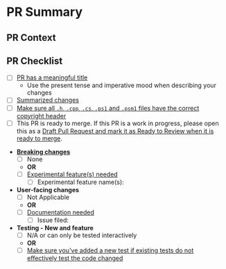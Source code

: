 <!-- Anything that looks like this is a comment and can't be seen after the Pull Request is created. -->

# PR Summary

<!-- Summarize your PR between here and the checklist. -->

## PR Context

<!-- Provide a little reasoning as to why this Pull Request helps and why you have opened it. -->

## PR Checklist

- [ ] [PR has a meaningful title](https://github.com/PowerShell/PowerShell/blob/master/.github/CONTRIBUTING.md#pull-request---submission)
    - Use the present tense and imperative mood when describing your changes
- [ ] [Summarized changes](https://github.com/PowerShell/PowerShell/blob/master/.github/CONTRIBUTING.md#pull-request---submission)
- [ ] [Make sure all `.h`, `.cpp`, `.cs`, `.ps1` and `.psm1` files have the correct copyright header](https://github.com/PowerShell/PowerShell/blob/master/.github/CONTRIBUTING.md#pull-request---submission)
- [ ] This PR is ready to merge.  If this PR is a work in progress, please open this as a [Draft Pull Request and mark it as Ready to Review when it is ready to merge](https://docs.github.com/pull-requests/collaborating-with-pull-requests/proposing-changes-to-your-work-with-pull-requests/about-pull-requests#draft-pull-requests).
- **[Breaking changes](https://github.com/PowerShell/PowerShell/blob/master/.github/CONTRIBUTING.md#making-breaking-changes)**
    - [ ] None
    - **OR**
    - [ ] [Experimental feature(s) needed](https://github.com/MicrosoftDocs/PowerShell-Docs/blob/main/reference/7.5/Microsoft.PowerShell.Core/About/about_Experimental_Features.md)
        - [ ] Experimental feature name(s): <!-- Experimental feature name(s) here -->
- **User-facing changes**
    - [ ] Not Applicable
    - **OR**
    - [ ] [Documentation needed](https://github.com/PowerShell/PowerShell/blob/master/.github/CONTRIBUTING.md#pull-request---submission)
        - [ ] Issue filed: <!-- Number/link of that issue here -->
- **Testing - New and feature**
    - [ ] N/A or can only be tested interactively
    - **OR**
    - [ ] [Make sure you've added a new test if existing tests do not effectively test the code changed](https://github.com/PowerShell/PowerShell/blob/master/.github/CONTRIBUTING.md#before-submitting)
